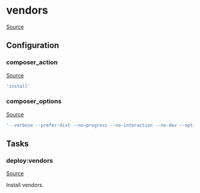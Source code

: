 <!-- DO NOT EDIT THIS FILE! -->
<!-- Instead edit recipe/deploy/vendors.php -->
<!-- Then run bin/docgen -->

# vendors

[Source](/recipe/deploy/vendors.php)




## Configuration
### composer_action
[Source](https://github.com/deployphp/deployer/blob/master/recipe/deploy/vendors.php#L4)



```php title="Default value"
'install'
```


### composer_options
[Source](https://github.com/deployphp/deployer/blob/master/recipe/deploy/vendors.php#L6)



```php title="Default value"
'--verbose --prefer-dist --no-progress --no-interaction --no-dev --optimize-autoloader'
```



## Tasks

### deploy:vendors
[Source](https://github.com/deployphp/deployer/blob/master/recipe/deploy/vendors.php#L27)

Install vendors.




